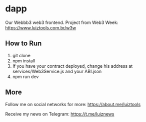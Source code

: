 # dapp

Our Webbb3 web3 frontend. Project from Web3 Week: https://www.luiztools.com.br/w3w

## How to Run

1. git clone
2. npm install
3. If you have your contract deployed, change his address at services/Web3Service.js and your ABI.json
4. npm run dev

## More

Follow me on social networks for more: https://about.me/luiztools

Receive my news on Telegram: https://t.me/luiznews